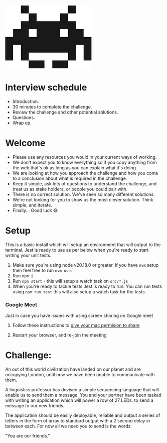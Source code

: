 ![](./src/invader.svg)

# Interview schedule

* Introduction.
* 30 minutes to complete the challenge.
* Review the challenge and other potential solutions.
* Questions.
* Wrap up.

# Welcome

* Please use any resources you would in your current ways of working.
* We don't expect you to know everything so if you copy anything from the web that's ok as long as you can explain what it's doing.
* We are looking at how you approach the challenge and how you come to a conclusion about what is required in the challenge. 
* Keep it simple, ask lots of questions to understand the challenge, and treat us as stake holders, or people you could pair with.
* There is no correct solution. We've seen so many different solutions.
* We're not looking for you to show us the most clever solution. Think simple, and iterate.
* Finally... Good luck 😄

# Setup

This is a basic install which will setup an environment that will output to the terminal. Jest is ready to use as per below when you're ready to start writing your unit tests.

1. Make sure you're using node v20.18.0 or greater. If you have `nvm` setup then feel free to run `nvm use`.
2. Run `npm i`
3. Run `npm start` - this will setup a watch task on `src/*.js`
4. When you're ready to tackle tests Jest is ready to run. You can run tests using `npm run test` this will also setup a watch task for the tests.

### Google Meet

Just in case you have issues with using screen sharing on Google meet

1. Follow these instructions to [give your mac permision to share](https://www.techrepublic.com/article/how-to-enable-screen-sharing-for-google-meet-in-chrome-on-a-mac/)

2. Restart your browser, and re-join the meeting

# Challenge:

An out of this world civilization have landed on our planet and are occupying London, until now we have been unable to communicate with them.  

A linguistics professor has devised a simple sequencing language that will enable us to send them a message.  You and your partner have been tasked with writing an application which will power a row of 27 LEDs. to send a message to our new friends.

The application should be easily deployable, reliable and output a series of letters in the form of array to standard output with a 2 second delay in between each.  For now all we need you to send is the words:

"You are our friends."
